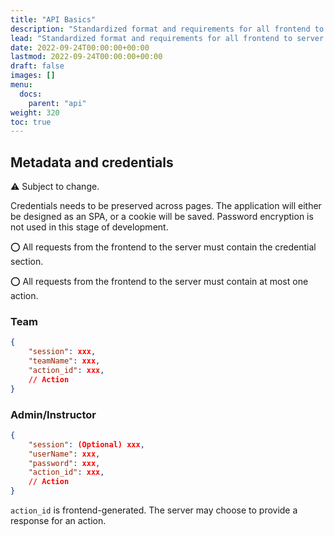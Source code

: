 ```yaml
---
title: "API Basics"
description: "Standardized format and requirements for all frontend to server transmissions."
lead: "Standardized format and requirements for all frontend to server transmissions."
date: 2022-09-24T00:00:00+00:00
lastmod: 2022-09-24T00:00:00+00:00
draft: false
images: []
menu:
  docs:
    parent: "api"
weight: 320
toc: true
---
```


## Metadata and credentials

:warning: Subject to change.

Credentials needs to be preserved across pages. The application will either be 
designed as an SPA, or a cookie will be saved. Password encryption is not used in 
this stage of development.

:o: All requests from the frontend to the server must contain the credential section.

:o: All requests from the frontend to the server must contain at most one action.

### Team

```json
{
    "session": xxx,
    "teamName": xxx,
    "action_id": xxx,
    // Action
}
```

### Admin/Instructor

```json
{
    "session": (Optional) xxx,
    "userName": xxx,
    "password": xxx,
    "action_id": xxx,
    // Action
}
```

`action_id` is frontend-generated. The server may choose to provide a response for 
an action.
